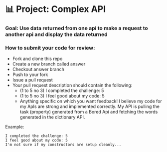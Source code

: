 # 📊 Project: Complex API 

### Goal: Use data returned from one api to make a request to another api and display the data returned

### How to submit your code for review:

- Fork and clone this repo
- Create a new branch called answer
- Checkout answer branch
- Push to your fork
- Issue a pull request
- Your pull request description should contain the following:
  - (1 to 5 no 3) I completed the challenge: 5
  - (1 to 5 no 3) I feel good about my code: 5
  - Anything specific on which you want feedback! I believe my code for my ApIs are strong and implemented correctly. My API is pulling the task (property) generated from a Bored Api and fetching the words generated in the dictionary API. 

Example:
```
I completed the challenge: 5
I feel good about my code: 5
I'm not sure if my constructors are setup cleanly...
```
